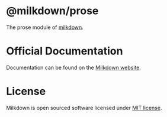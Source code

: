 # @milkdown/prose

The prose module of [milkdown](https://milkdown.dev/).

# Official Documentation

Documentation can be found on the [Milkdown website](https://milkdown.dev/prose).

# License

Milkdown is open sourced software licensed under [MIT license](https://github.com/Milkdown/milkdown/blob/main/LICENSE).
